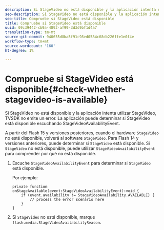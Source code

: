 ```yaml
---
description: Si StageVideo no está disponible y la aplicación intenta utilizar StageVideo, TVSDK no emite un error. La aplicación puede determinar si StageVideo está disponible escuchando StageVideoAvailabilityEvent.
seo-description: Si StageVideo no está disponible y la aplicación intenta utilizar StageVideo, TVSDK no emite un error. La aplicación puede determinar si StageVideo está disponible escuchando StageVideoAvailabilityEvent.
seo-title: Compruebe si StageVideo está disponible
title: Compruebe si StageVideo está disponible
uuid: 09c39442-cb9a-4892-af99-3d3d9bf1d4a7
translation-type: tm+mt
source-git-commit: 040655d8ba5f91c98ed0584c08db226ffe1e0f4e
workflow-type: tm+mt
source-wordcount: '160'
ht-degree: 1%

---
```



# Compruebe si StageVideo está disponible{#check-whether-stagevideo-is-available}

Si StageVideo no está disponible y la aplicación intenta utilizar StageVideo, TVSDK no emite un error. La aplicación puede determinar si StageVideo está disponible escuchando StageVideoAvailabilityEvent.

A partir del Flash 15 y versiones posteriores, cuando el hardware `StageVideo` no esté disponible, volverá al software `StageVideo`. Para Flash 14 y versiones anteriores, puede determinar si `StageVideo` está disponible. Si `StageVideo` no está disponible, puede utilizar `StageVideoAvailabilityEvent` para comprender por qué no está disponible.

1. Escuche `StageVideoAvailabilityEvent` para determinar si `StageVideo` está disponible.

   Por ejemplo:

   ```
   private function onStageAvailable(event:StageVideoAvailabilityEvent):void {
       if (event.availability != StageVideoAvailability.AVAILABLE) {
           // process the error scenario here
       }
   }
   ```

1. Si `StageVideo` no está disponible, marque `flash.media.StageVideoAvailabilityReason`.
